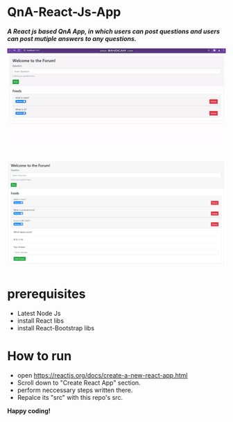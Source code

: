 # QnA-React-Js-App

***A React js based QnA App, in which users can post questions and users can post mutiple answers to any questions.***

![screenshot](https://github.com/vimaltiwari2612/QnA-React-Js-App/blob/main/demo.gif)

![screenshot](https://github.com/vimaltiwari2612/QnA-React-Js-App/blob/main/Capture.PNG)

# prerequisites

- Latest Node Js
- install React libs
- install React-Bootstrap libs 

# How to run

- open https://reactjs.org/docs/create-a-new-react-app.html
- Scroll down to "Create React App" section.
- perform neccessary steps written there.
- Repalce its "src" with this repo's src.

**Happy coding!**
